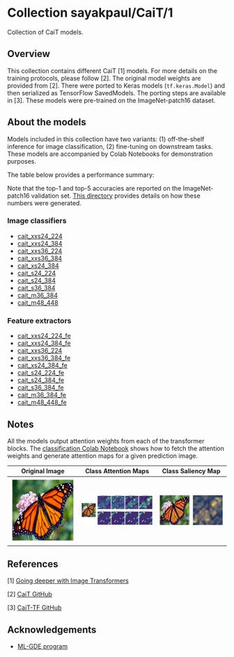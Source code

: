 # Collection sayakpaul/CaiT/1

Collection of CaiT models.

<!-- dataset: imagenet-ilsvrc-2012-cls -->
<!-- task: image-classification -->

## Overview

This collection contains different CaiT [1] models. For more details on the training protocols,
please follow [2]. The original model weights are provided from [2]. There were ported to Keras models
(`tf.keras.Model`) and then serialized as TensorFlow SavedModels. The porting steps are available in [3].
These models were pre-trained on the ImageNet-patch16 dataset.

## About the models

Models included in this collection have two variants: (1) off-the-shelf inference for image
classification, (2) fine-tuning on downstream tasks. These models are accompanied by
Colab Notebooks for demonstration purposes. 

The table below provides a performance summary:



Note that the top-1 and top-5 accuracies are reported on the ImageNet-patch16 validation set. 
[This directory](https://github.com/sayakpaul/cait-tf/tree/main/i1k_eval) provides details
on how these numbers were generated.

### Image classifiers

* [cait_xxs24_224](https://tfhub.dev/sayakpaul/cait_xxs24_224/1)
* [cait_xxs24_384](https://tfhub.dev/sayakpaul/cait_xxs24_384/1)
* [cait_xxs36_224](https://tfhub.dev/sayakpaul/cait_xxs36_224/1)
* [cait_xxs36_384](https://tfhub.dev/sayakpaul/cait_xxs36_384/1)
* [cait_xs24_384](https://tfhub.dev/sayakpaul/cait_xs24_384/1)
* [cait_s24_224](https://tfhub.dev/sayakpaul/cait_s24_224/1)
* [cait_s24_384](https://tfhub.dev/sayakpaul/cait_s24_384/1)
* [cait_s36_384](https://tfhub.dev/sayakpaul/cait_s36_384/1)
* [cait_m36_384](https://tfhub.dev/sayakpaul/cait_m36_384/1)
* [cait_m48_448](https://tfhub.dev/sayakpaul/cait_m48_448/1)


### Feature extractors

* [cait_xxs24_224_fe](https://tfhub.dev/sayakpaul/cait_xxs24_224_fe/1)
* [cait_xxs24_384_fe](https://tfhub.dev/sayakpaul/cait_xxs24_384_fe/1)
* [cait_xxs36_224]((https://tfhub.dev/sayakpaul/cait_xxs36_224_fe/1))
* [cait_xxs36_384_fe](https://tfhub.dev/sayakpaul/cait_xxs36_384_fe/1)
* [cait_xs24_384_fe](https://tfhub.dev/sayakpaul/cait_xs24_384_fe/1)
* [cait_s24_224_fe](https://tfhub.dev/sayakpaul/cait_s24_224_fe/1)
* [cait_s24_384_fe](https://tfhub.dev/sayakpaul/cait_s24_384_fe/1)
* [cait_s36_384_fe](https://tfhub.dev/sayakpaul/cait_s36_384_fe/1)
* [cait_m36_384_fe](https://tfhub.dev/sayakpaul/cait_m36_384_fe/1)
* [cait_m48_448_fe](https://tfhub.dev/sayakpaul/cait_m48_448_fe/1)

## Notes

All the models output attention weights from each of the transformer blocks. The [classification Colab Notebook](https://colab.research.google.com/github/sayakpaul/cait-tf/blob/main/notebooks/classification.ipynb) shows how to fetch the attention weights and generate attention maps for a given prediction image. 

| Original Image | Class Attention Maps | Class Saliency Map |
| :--: | :--: | :--: |
| ![cropped image](https://github.com/sayakpaul/cait-tf/raw/main/assets/butterfly_cropped.png) | ![cls attn](https://github.com/sayakpaul/cait-tf/raw/main/assets/cls_attn_heads.png) | ![saliency](https://github.com/sayakpaul/cait-tf/raw/main/assets/cls_saliency.png) |

## References

[1] [Going deeper with Image Transformers](https://arxiv.org/abs/2103.17239)

[2] [CaiT GitHub](https://github.com/facebookresearch/deit)

[3] [CaiT-TF GitHub](https://github.com/sayakpaul/cait-tf)

## Acknowledgements

* [ML-GDE program](https://developers.google.com/programs/experts/)
